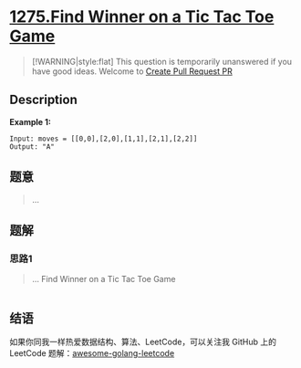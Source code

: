 # [1275.Find Winner on a Tic Tac Toe Game][title]

> [!WARNING|style:flat]
> This question is temporarily unanswered if you have good ideas. Welcome to [Create Pull Request PR](https://github.com/kylesliu/awesome-golang-leetcode)

## Description

**Example 1:**

```
Input: moves = [[0,0],[2,0],[1,1],[2,1],[2,2]]
Output: "A"
```

## 题意
> ...

## 题解

### 思路1
> ...
Find Winner on a Tic Tac Toe Game
```go
```


## 结语

如果你同我一样热爱数据结构、算法、LeetCode，可以关注我 GitHub 上的 LeetCode 题解：[awesome-golang-leetcode][me]

[title]: https://leetcode.com/problems/find-winner-on-a-tic-tac-toe-game/
[me]: https://github.com/kylesliu/awesome-golang-leetcode
